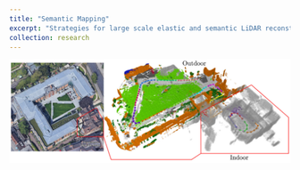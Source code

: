 ```yaml
---
title: "Semantic Mapping"
excerpt: "Strategies for large scale elastic and semantic LiDAR reconstruction.<br/> <img src='/images/semantic-mapping.png'>"
collection: research
---
```


<img src='/images/semantic-mapping.png'>
